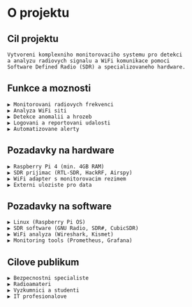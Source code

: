 # O projektu

## Cil projektu
```console
Vytvoreni komplexniho monitorovaciho systemu pro detekci
a analyzu radiovych signalu a WiFi komunikace pomoci
Software Defined Radio (SDR) a specializovaneho hardware.
```

## Funkce a moznosti
```console
▶ Monitorovani radiovych frekvenci
▶ Analyza WiFi siti
▶ Detekce anomalii a hrozeb
▶ Logovani a reportovani udalosti
▶ Automatizovane alerty
```

## Pozadavky na hardware
```console
▶ Raspberry Pi 4 (min. 4GB RAM)
▶ SDR prijimac (RTL-SDR, HackRF, Airspy)
▶ WiFi adapter s monitorovacim rezimem
▶ Externi uloziste pro data
```

## Pozadavky na software
```console
▶ Linux (Raspberry Pi OS)
▶ SDR software (GNU Radio, SDR#, CubicSDR)
▶ WiFi analyza (Wireshark, Kismet)
▶ Monitoring tools (Prometheus, Grafana)
```

## Cilove publikum
```console
▶ Bezpecnostni specialiste
▶ Radioamateri
▶ Vyzkumnici a studenti
▶ IT profesionalove
``` 